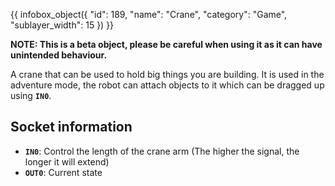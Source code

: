 {{ infobox_object({
	"id": 189,
	"name": "Crane",
	"category": "Game",
	"sublayer_width": 15
}) }}

**NOTE: This is a beta object, please be careful when using it as it can have unintended behaviour.**

A crane that can be used to hold big things you are building. It is used in the adventure mode, the robot can attach objects to it which can be dragged up using **`IN0`**.

## Socket information
- **`IN0`**: Control the length of the crane arm (The higher the signal, the longer it will extend)
- **`OUT0`**: Current state
